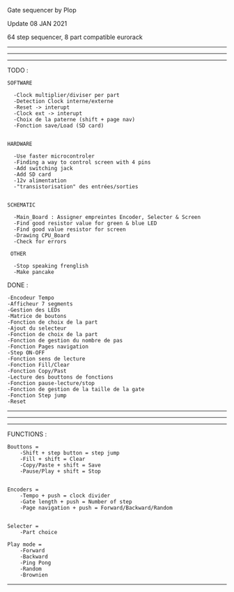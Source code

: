   Gate sequencer by Plop

  Update 08 JAN 2021

  64 step sequencer, 8 part compatible eurorack

  ________________________________________________________________________________________________
  ________________________________________________________________________________________________
  ________________________________________________________________________________________________

  TODO :

    SOFTWARE

      -Clock multiplier/diviser per part
      -Detection Clock interne/externe
      -Reset -> interupt
      -Clock ext -> interupt
      -Choix de la paterne (shift + page nav)
      -Fonction save/Load (SD card)
  

    HARDWARE

      -Use faster microcontroler
      -Finding a way to control screen with 4 pins
      -Add switching jack
      -Add SD card
      -12v alimentation
      -"transistorisation" des entrées/sorties
      
      
    SCHEMATIC
    
      -Main_Board : Assigner empreintes Encoder, Selecter & Screen
      -Find good resistor value for green & blue LED
      -Find good value resistor for screen
      -Drawing CPU_Board
      -Check for errors
      
     OTHER
     
      -Stop speaking frenglish
      -Make pancake

  DONE :

    -Encodeur Tempo
    -Afficheur 7 segments
    -Gestion des LEDs
    -Matrice de boutons
    -Fonction de choix de la part
    -Ajout du selecteur
    -Fonction de choix de la part
    -Fonction de gestion du nombre de pas
    -Fonction Pages navigation
    -Step ON-OFF
    -Fonction sens de lecture
    -Fonction Fill/Clear
    -Fonction Copy/Past
    -Lecture des bouttons de fonctions
    -Fonction pause-lecture/stop
    -Fonction de gestion de la taille de la gate
    -Fonction Step jump
    -Reset
  

  ________________________________________________________________________________________________
  ________________________________________________________________________________________________
  ________________________________________________________________________________________________


  FUNCTIONS :
  

    Bouttons =
        -Shift + step button = step jump
        -Fill + shift = Clear
        -Copy/Paste + shift = Save
        -Pause/Play + shift = Stop
    

    Encoders =
        -Tempo + push = clock divider
        -Gate length + push = Number of step
        -Page navigation + push = Forward/Backward/Random
    

    Selecter =
        -Part choice

    Play mode =
        -Forward
        -Backward
        -Ping Pong
        -Random
        -Brownien
    

  --------------------------------------------------------------------------
